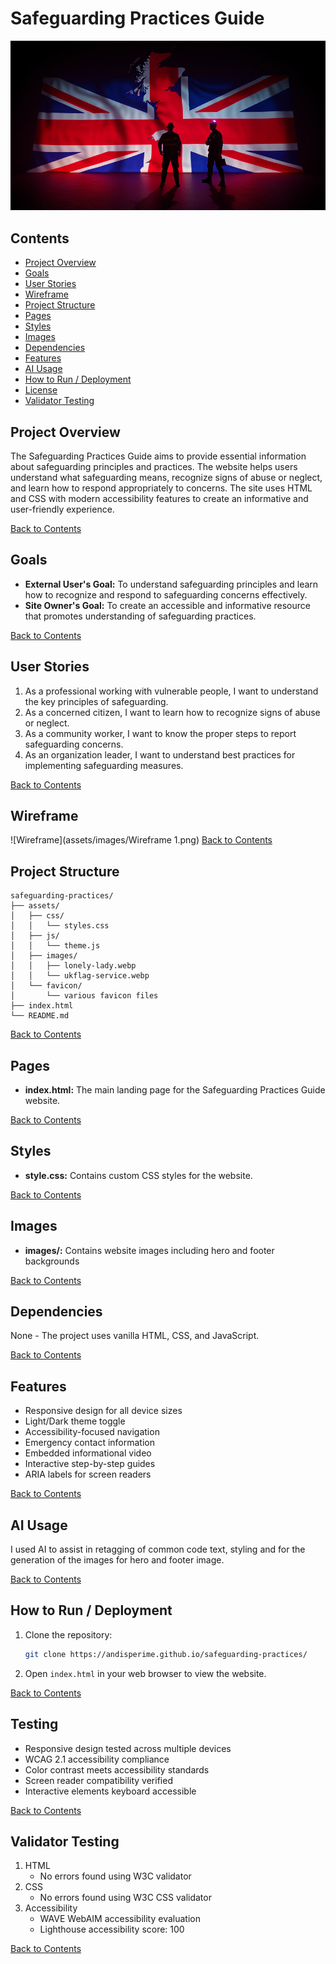 # Safeguarding Practices Guide
![UK Flag Services](assets/images/ukflag-service.webp)

## Contents
- [Project Overview](#project-overview)
- [Goals](#goals)
- [User Stories](#user-stories)
- [Wireframe](#wireframe)
- [Project Structure](#project-structure)
- [Pages](#pages)
- [Styles](#styles)
- [Images](#images)
- [Dependencies](#dependencies)
- [Features](#features)
- [AI Usage](#ai-usage)
- [How to Run / Deployment](#how-to-run--deployment)
- [License](#license)
- [Validator Testing](#validator-testing)

## Project Overview
The Safeguarding Practices Guide aims to provide essential information about safeguarding principles and practices. The website helps users understand what safeguarding means, recognize signs of abuse or neglect, and learn how to respond appropriately to concerns. The site uses HTML and CSS with modern accessibility features to create an informative and user-friendly experience.

[Back to Contents](#contents)

## Goals
- **External User's Goal:** To understand safeguarding principles and learn how to recognize and respond to safeguarding concerns effectively.
- **Site Owner's Goal:** To create an accessible and informative resource that promotes understanding of safeguarding practices.

[Back to Contents](#contents)

## User Stories
1) As a professional working with vulnerable people, I want to understand the key principles of safeguarding.
2) As a concerned citizen, I want to learn how to recognize signs of abuse or neglect.
3) As a community worker, I want to know the proper steps to report safeguarding concerns.
4) As an organization leader, I want to understand best practices for implementing safeguarding measures.

[Back to Contents](#contents)

## Wireframe
![Wireframe](assets/images/Wireframe 1.png)
[Back to Contents](#contents)

## Project Structure
```
safeguarding-practices/
├── assets/
│   ├── css/
│   │   └── styles.css
│   ├── js/
│   │   └── theme.js
│   ├── images/
│   │   ├── lonely-lady.webp
│   │   └── ukflag-service.webp
│   └── favicon/
│       └── various favicon files
├── index.html
└── README.md
```
[Back to Contents](#contents)

## Pages
- **index.html:** The main landing page for the Safeguarding Practices Guide website.

[Back to Contents](#contents)

## Styles
- **style.css:** Contains custom CSS styles for the website.

[Back to Contents](#contents)

## Images
- **images/:** Contains website images including hero and footer backgrounds

[Back to Contents](#contents)

## Dependencies
None - The project uses vanilla HTML, CSS, and JavaScript.

[Back to Contents](#contents)

## Features
- Responsive design for all device sizes
- Light/Dark theme toggle
- Accessibility-focused navigation
- Emergency contact information
- Embedded informational video
- Interactive step-by-step guides
- ARIA labels for screen readers

[Back to Contents](#contents)

## AI Usage
I used AI to assist in retagging of common code text, styling and for the generation of the images for hero and footer image. 

[Back to Contents](#contents)

## How to Run / Deployment
1. Clone the repository:
    ```sh
    git clone https://andisperime.github.io/safeguarding-practices/
    ```
2. Open `index.html` in your web browser to view the website.

[Back to Contents](#contents)

## Testing
- Responsive design tested across multiple devices
- WCAG 2.1 accessibility compliance
- Color contrast meets accessibility standards
- Screen reader compatibility verified
- Interactive elements keyboard accessible

[Back to Contents](#contents)

## Validator Testing
1. HTML
   - No errors found using W3C validator
2. CSS
   - No errors found using W3C CSS validator
3. Accessibility
   - WAVE WebAIM accessibility evaluation
   - Lighthouse accessibility score: 100

[Back to Contents](#contents)